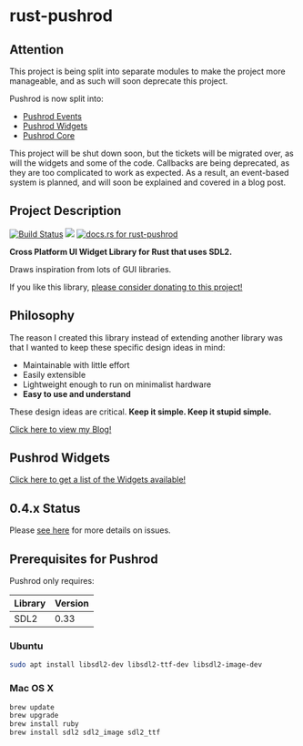 # rust-pushrod

## Attention

This project is being split into separate modules to make the project more manageable,
and as such will soon deprecate this project.

Pushrod is now split into:

- [Pushrod Events](https://www.github.com/KenSuenobu/pushrod-events)
- [Pushrod Widgets](https://www.github.com/KenSuenobu/pushrod-widgets)
- [Pushrod Core](https://www.github.com/KenSuenobu/pushrod)

This project will be shut down soon, but the tickets will be migrated over, as will the
widgets and some of the code.  Callbacks are being deprecated, as they are too complicated
to work as expected.  As a result, an event-based system is planned, and will soon be
explained and covered in a blog post.

## Project Description

[![Build Status](https://travis-ci.org/KenSuenobu/rust-pushrod.svg?branch=master)](https://travis-ci.org/KenSuenobu/rust-pushrod)
[![](https://img.shields.io/crates/d/rust-pushrod.svg)](https://crates.io/crates/rust-pushrod)
[![docs.rs for rust-pushrod](https://docs.rs/rust-pushrod/badge.svg)](https://docs.rs/rust-pushrod)

**Cross Platform UI Widget Library for Rust that uses SDL2.**

Draws inspiration from lots of GUI libraries.

If you like this library, [please consider donating to this project!](https://www.patreon.com/KenSuenobu)

## Philosophy

The reason I created this library instead of extending another library was that
I wanted to keep these specific design ideas in mind:

- Maintainable with little effort
- Easily extensible
- Lightweight enough to run on minimalist hardware
- **Easy to use and understand**

These design ideas are critical.  **Keep it simple.  Keep it stupid simple.**

[Click here to view my Blog!](https://kensuenobu.github.io/)

## Pushrod Widgets

[Click here to get a list of the Widgets available!](src/widgets/README.md)

## 0.4.x Status

Please [see here](https://github.com/KenSuenobu/rust-pushrod/milestone/5) for more details on issues.

## Prerequisites for Pushrod

Pushrod only requires:

| Library | Version |
| ------- | ------- |
| SDL2    | 0.33 |

### Ubuntu

```bash
sudo apt install libsdl2-dev libsdl2-ttf-dev libsdl2-image-dev
```

### Mac OS X

```bash
brew update
brew upgrade
brew install ruby
brew install sdl2 sdl2_image sdl2_ttf
```
